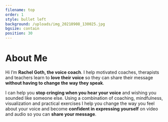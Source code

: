 ```yaml
---
filename: top
order: 1
style: bullet left
background: /uploads/img_20210908_130025.jpg
bgsize: contain
position: 30
---
```

<div class="header">
  <h1>About Me</h1>
</div>

<div class="text">

Hi I’m **Rachel Goth, the voice coach**. I help motivated coaches, therapists and teachers learn to **love their voice** so they can share their message **without having to change the way they speak**.

I can help you **stop cringing when you hear your voice** and wishing you sounded like someone else. Using a combination of coaching, mindfulness, visualization and practical exercises I help you change the way you feel about your voice and become **confident in expressing yourself** on video and audio so you can **share your message**.

</div>